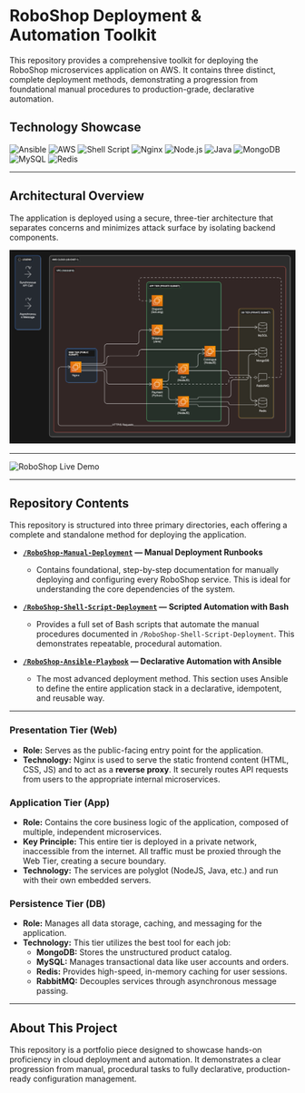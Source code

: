 # RoboShop Deployment & Automation Toolkit

This repository provides a comprehensive toolkit for deploying the RoboShop microservices application on AWS. It contains three distinct, complete deployment methods, demonstrating a progression from foundational manual procedures to production-grade, declarative automation.

## Technology Showcase
![Ansible](https://img.shields.io/badge/Ansible-1A1924?style=for-the-badge&logo=ansible&logoColor=white)
![AWS](https://img.shields.io/badge/AWS-232F3E?style=for-the-badge&logo=amazon-aws&logoColor=white)
![Shell Script](https://img.shields.io/badge/Bash-4EAA25?style=for-the-badge&logo=gnubash&logoColor=white)
![Nginx](https://img.shields.io/badge/Nginx-009639?style=for-the-badge&logo=nginx&logoColor=white)
![Node.js](https://img.shields.io/badge/Node.js-339933?style=for-the-badge&logo=nodedotjs&logoColor=white)
![Java](https://img.shields.io/badge/Java-ED8B00?style=for-the-badge&logo=openjdk&logoColor=white)
![MongoDB](https://img.shields.io/badge/MongoDB-47A248?style=for-the-badge&logo=mongodb&logoColor=white)
![MySQL](https://img.shields.io/badge/MySQL-4479A1?style=for-the-badge&logo=mysql&logoColor=white)
![Redis](https://img.shields.io/badge/Redis-DD0031?style=for-the-badge&logo=redis&logoColor=white)

---

## Architectural Overview

The application is deployed using a secure, three-tier architecture that separates concerns and minimizes attack surface by isolating backend components.

![RoboShop Architecture Diagram](./assets/roboshop-architecture.png)

---

![RoboShop Live Demo](./assets/RoboShop-Deployment.gif)

---
## Repository Contents

This repository is structured into three primary directories, each offering a complete and standalone method for deploying the application.

- **[`/RoboShop-Manual-Deployment`](./RoboShop-Manual-Deployment/) — Manual Deployment Runbooks**
  - Contains foundational, step-by-step documentation for manually deploying and configuring every RoboShop service. This is ideal for understanding the core dependencies of the system.

- **[`/RoboShop-Shell-Script-Deployment`](./RoboShop-Shell-Script-Deployment/) — Scripted Automation with Bash**
  - Provides a full set of Bash scripts that automate the manual procedures documented in `/RoboShop-Shell-Script-Deployment`. This demonstrates repeatable, procedural automation.

- **[`/RoboShop-Ansible-Playbook`](./RoboShop-Ansible-Playbook/) — Declarative Automation with Ansible**
  - The most advanced deployment method. This section uses Ansible to define the entire application stack in a declarative, idempotent, and reusable way.

---
### **Presentation Tier (Web)**
*   **Role:** Serves as the public-facing entry point for the application.
*   **Technology:** Nginx is used to serve the static frontend content (HTML, CSS, JS) and to act as a **reverse proxy**. It securely routes API requests from users to the appropriate internal microservices.

### **Application Tier (App)**
*   **Role:** Contains the core business logic of the application, composed of multiple, independent microservices.
*   **Key Principle:** This entire tier is deployed in a private network, inaccessible from the internet. All traffic must be proxied through the Web Tier, creating a secure boundary.
*   **Technology:** The services are polyglot (NodeJS, Java, etc.) and run with their own embedded servers.

### **Persistence Tier (DB)**
*   **Role:** Manages all data storage, caching, and messaging for the application.
*   **Technology:** This tier utilizes the best tool for each job:
    *   **MongoDB:** Stores the unstructured product catalog.
    *   **MySQL:** Manages transactional data like user accounts and orders.
    *   **Redis:** Provides high-speed, in-memory caching for user sessions.
    *   **RabbitMQ:** Decouples services through asynchronous message passing.

---

## About This Project
This repository is a portfolio piece designed to showcase hands-on proficiency in cloud deployment and automation. It demonstrates a clear progression from manual, procedural tasks to fully declarative, production-ready configuration management.
